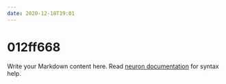 ```yaml
---
date: 2020-12-18T19:01
---
```


# 012ff668

Write your Markdown content here. Read [neuron documentation](https://neuron.zettel.page/2011404.html) for syntax help.

